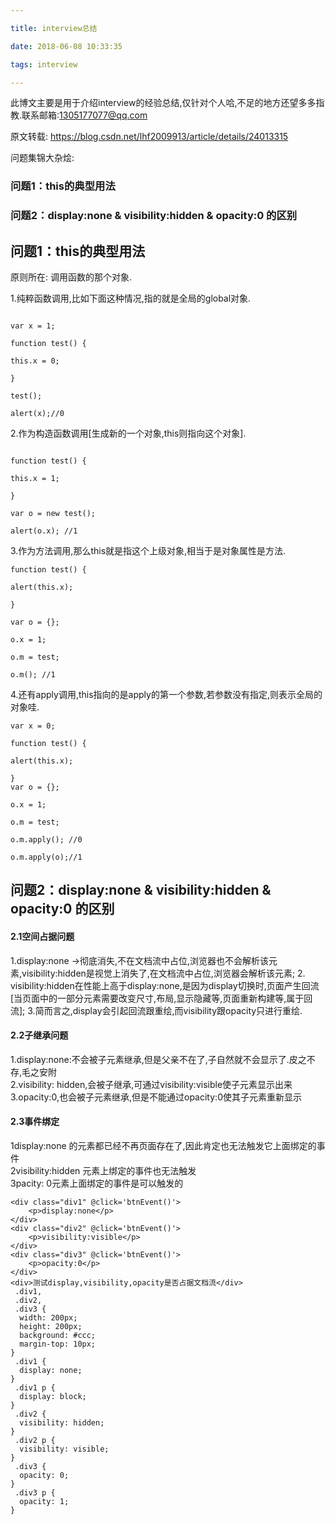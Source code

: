 ```yaml
---

title: interview总结

date: 2018-06-08 10:33:35

tags: interview

---
```


此博文主要是用于介绍interview的经验总结,仅针对个人哈,不足的地方还望多多指教.联系邮箱:1305177077@qq.com

原文转载: https://blog.csdn.net/lhf2009913/article/details/24013315

问题集锦大杂烩:
### 问题1：this的典型用法
### 问题2：display:none & visibility:hidden & opacity:0 的区别 
<!--more-->
## 问题1：this的典型用法
原则所在: 调用函数的那个对象.

1.纯粹函数调用,比如下面这种情况,指的就是全局的global对象.

```

var x = 1;

function test() {

this.x = 0;

}

test();

alert(x);//0

```

  

2.作为构造函数调用[生成新的一个对象,this则指向这个对象].

```

function test() {

this.x = 1;

}

var o = new test();

alert(o.x); //1

```

  

3.作为方法调用,那么this就是指这个上级对象,相当于是对象属性是方法.

    function test() {
    
    alert(this.x);
    
    }
    
    var o = {};
    
    o.x = 1;
    
    o.m = test;
    
    o.m(); //1

  

4.还有apply调用,this指向的是apply的第一个参数,若参数没有指定,则表示全局的对象哇.

    var x = 0;
    
    function test() {
    
    alert(this.x);
    
    }
    var o = {};
    
    o.x = 1;
    
    o.m = test;
    
    o.m.apply(); //0
    
    o.m.apply(o);//1

  
  

## 问题2：display:none & visibility:hidden & opacity:0 的区别
#### 2.1空间占据问题
1.display:none ->彻底消失,不在文档流中占位,浏览器也不会解析该元素,visibility:hidden是视觉上消失了,在文档流中占位,浏览器会解析该元素;
2. visibility:hidden在性能上高于display:none,是因为display切换时,页面产生回流[当页面中的一部分元素需要改变尺寸,布局,显示隐藏等,页面重新构建等,属于回流]; 3.简而言之,display会引起回流跟重绘,而visibility跟opacity只进行重绘.
#### 2.2子继承问题
1.display:none:不会被子元素继承,但是父亲不在了,子自然就不会显示了.皮之不存,毛之安附  
2.visibility: hidden,会被子继承,可通过visibility:visible使子元素显示出来  
3.opacity:0,也会被子元素继承,但是不能通过opacity:0使其子元素重新显示  
#### 2.3事件绑定
1display:none 的元素都已经不再页面存在了,因此肯定也无法触发它上面绑定的事件        
2visibility:hidden 元素上绑定的事件也无法触发       
3pacity: 0元素上面绑定的事件是可以触发的
```
<div class="div1" @click='btnEvent()'>  
    <p>display:none</p>  
</div>  
<div class="div2" @click='btnEvent()'>  
    <p>visibility:visible</p>  
</div>  
<div class="div3" @click='btnEvent()'>  
    <p>opacity:0</p>  
</div>  
<div>测试display,visibility,opacity是否占据文档流</div>
 .div1,
 .div2,
 .div3 {
  width: 200px;
  height: 200px;
  background: #ccc;
  margin-top: 10px;
}
 .div1 {
  display: none;
}
 .div1 p {
  display: block;
}
 .div2 {
  visibility: hidden;
}
 .div2 p {
  visibility: visible;
}
 .div3 {
  opacity: 0;
}
 .div3 p {
  opacity: 1;
}

```
